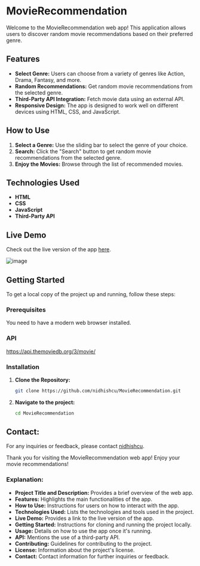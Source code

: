 # MovieRecommendation

Welcome to the MovieRecommendation web app! This application allows users to discover random movie recommendations based on their preferred genre.

## Features

- **Select Genre:** Users can choose from a variety of genres like Action, Drama, Fantasy, and more.
- **Random Recommendations:** Get random movie recommendations from the selected genre.
- **Third-Party API Integration:** Fetch movie data using an external API.
- **Responsive Design:** The app is designed to work well on different devices using HTML, CSS, and JavaScript.

## How to Use

1. **Select a Genre:** Use the sliding bar to select the genre of your choice.
2. **Search:** Click the "Search" button to get random movie recommendations from the selected genre.
3. **Enjoy the Movies:** Browse through the list of recommended movies.

## Technologies Used

- **HTML**
- **CSS**
- **JavaScript**
- **Third-Party API**

## Live Demo

Check out the live version of the app [here](https://nidhishcu.github.io/MovieRecommendation/).

![image](https://github.com/NidhishCU/MovieRecommendation/assets/98959174/3492f1b2-c21d-4ff7-bfbf-a958e4d73e44)


## Getting Started

To get a local copy of the project up and running, follow these steps:

### Prerequisites

You need to have a modern web browser installed.
### API
https://api.themoviedb.org/3/movie/


### Installation

1. **Clone the Repository:**
   ```bash
   git clone https://github.com/nidhishcu/MovieRecommendation.git
2. **Navigate to the project:**
   ```bash
   cd MovieRecommendation
## Contact:
For any inquiries or feedback, please contact [nidhishcu](https://github.com/NidhishCU).



Thank you for visiting the MovieRecommendation web app! Enjoy your movie recommendations!


### Explanation:

- **Project Title and Description:** Provides a brief overview of the web app.
- **Features:** Highlights the main functionalities of the app.
- **How to Use:** Instructions for users on how to interact with the app.
- **Technologies Used:** Lists the technologies and tools used in the project.
- **Live Demo:** Provides a link to the live version of the app.
- **Getting Started:** Instructions for cloning and running the project locally.
- **Usage:** Details on how to use the app once it's running.
- **API:** Mentions the use of a third-party API.
- **Contributing:** Guidelines for contributing to the project.
- **License:** Information about the project's license.
- **Contact:** Contact information for further inquiries or feedback.
